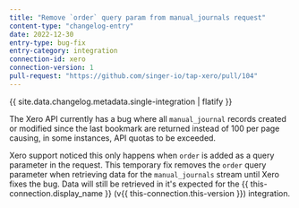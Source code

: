 ```yaml
---
title: "Remove `order` query param from manual_journals request"
content-type: "changelog-entry"
date: 2022-12-30
entry-type: bug-fix
entry-category: integration
connection-id: xero
connection-version: 1
pull-request: "https://github.com/singer-io/tap-xero/pull/104"
---
```

{{ site.data.changelog.metadata.single-integration | flatify }}

The Xero API currently has a bug where all `manual_journal` records created or modified since the last bookmark are returned instead of 100 per page causing, in some instances, API quotas to be exceeded.

Xero support noticed this only happens when `order` is added as a query parameter in the request. This temporary fix removes the `order` query parameter when retrieving data for the `manual_journals` stream until Xero fixes the bug. Data will still be retrieved in it's expected for the {{ this-connection.display_name }} (v{{ this-connection.this-version }}) integration.